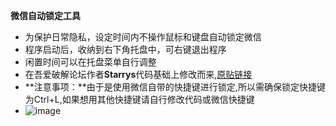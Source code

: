 **微信自动锁定工具**
- 为保护日常隐私，设定时间内不操作鼠标和键盘自动锁定微信
- 程序启动后，收纳到右下角托盘中，可右键退出程序
- 闲置时间可以在托盘菜单自行调整
- 在吾爱破解论坛作者**Starrys**代码基础上修改而来,[原贴链接](https://www.52pojie.cn/thread-2000611-1-1.html)
- **注意事项：**由于是使用微信自带的快捷键进行锁定,所以需确保锁定快捷键为Ctrl+L,如果想用其他快捷键请自行修改代码或微信快捷键
- ![image](https://github.com/user-attachments/assets/12461124-bdc2-4873-9939-3ca9004036e9)


